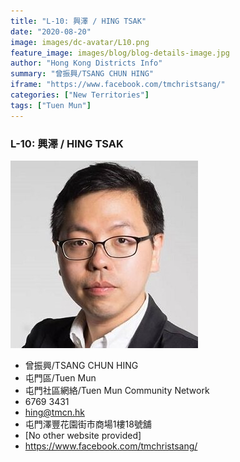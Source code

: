 ```yaml
---
title: "L-10: 興澤 / HING TSAK"
date: "2020-08-20"
image: images/dc-avatar/L10.png
feature_image: images/blog/blog-details-image.jpg
author: "Hong Kong Districts Info"
summary: "曾振興/TSANG CHUN HING"
iframe: "https://www.facebook.com/tmchristsang/"
categories: ["New Territories"]
tags: ["Tuen Mun"]
---
```


### L-10: 興澤 / HING TSAK  
![](/images/dc-avatar/L10.png)  

 - 曾振興/TSANG CHUN HING  
 - 屯門區/Tuen Mun  
 - 屯門社區網絡/Tuen Mun Community Network  
 - 6769 3431  
 - hing@tmcn.hk  
 - 屯門澤豐花園街市商場1樓18號舖  
 - [No other website provided]  
 - https://www.facebook.com/tmchristsang/
